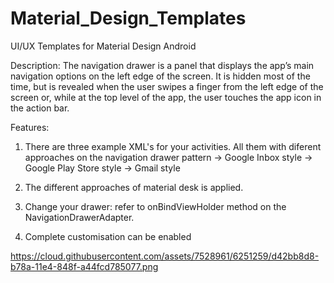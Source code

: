 # Material_Design_Templates
UI/UX Templates for Material Design Android

Description:
The navigation drawer is a panel that displays the app’s main navigation options on the left edge of the screen. It is hidden most of the time, but is revealed when the user swipes a finger from the left edge of the screen or, while at the top level of the app, the user touches the app icon in the action bar.

Features:
1. There are three example XML's for your activities. All them with diferent approaches on the navigation drawer pattern
-> Google Inbox style
-> Google Play Store style
-> Gmail style

2. The different approaches of material desk is applied.
3. Change your drawer: refer to onBindViewHolder method on the NavigationDrawerAdapter.
4. Complete customisation can be enabled 

https://cloud.githubusercontent.com/assets/7528961/6251259/d42bb8d8-b78a-11e4-848f-a44fcd785077.png
